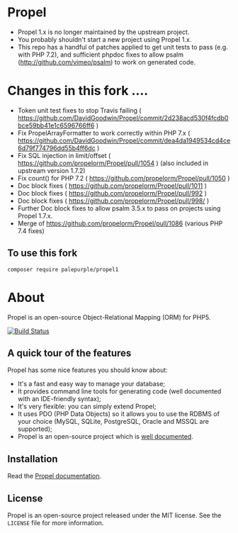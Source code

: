 # Propel 

 * Propel 1.x is no longer maintained by the upstream project. 
 * You probably shouldn't start a new project using Propel 1.x.
 * This repo has a handful of patches applied to get unit tests to pass (e.g. with PHP 7.2), and sufficient phpdoc fixes to allow psalm (http://github.com/vimeo/psalm) to work on generated code.
 

# Changes in this fork ....

 - Token unit test fixes to stop Travis failing ( https://github.com/DavidGoodwin/Propel/commit/2d238acd530f4fcdb0bce59bb41e1c6596766ff6 )
 - Fix PropelArrayFormatter to work correctly within PHP 7.x ( https://github.com/DavidGoodwin/Propel/commit/dea4da1949534cd4ce6d79f774796dd55b4ff6dc ) 
 - Fix SQL injection in limit/offset ( https://github.com/propelorm/Propel/pull/1054 ) (also included in upstream version 1.7.2)
 - Fix count() for PHP 7.2 ( https://github.com/propelorm/Propel/pull/1050 )
 - Doc block fixes ( https://github.com/propelorm/Propel/pull/1011 )
 - Doc block fixes ( https://github.com/propelorm/Propel/pull/992 )
 - Doc block fixes ( https://github.com/propelorm/Propel/pull/998/ )
 - Further Doc block fixes to allow psalm 3.5.x to pass on projects using Propel 1.7.x.
 - Merge of https://github.com/propelorm/Propel/pull/1086 (various PHP 7.4 fixes)

## To use this fork

```
composer require palepurple/propel1
```


# About 

Propel is an open-source Object-Relational Mapping (ORM) for PHP5.

[![Build Status](https://secure.travis-ci.org/DavidGoodwin/Propel.png?branch=master)](http://travis-ci.org/DavidGoodwin/Propel)

## A quick tour of the features ##

Propel has some nice features you should know about:

 - It's a fast and easy way to manage your database;
 - It provides command line tools for generating code (well documented with an IDE-friendly syntax);
 - It's very flexible: you can simply extend Propel;
 - It uses PDO (PHP Data Objects) so it allows you to use the RDBMS of your choice (MySQL, SQLite, PostgreSQL, Oracle and MSSQL are supported);
 - Propel is an open-source project which is [well documented](http://propelorm.org/Propel/documentation/).

## Installation ##

Read the [Propel documentation](http://propelorm.org/Propel/).


## License ##

Propel is an open-source project released under the MIT license. See the `LICENSE` file for more information.
